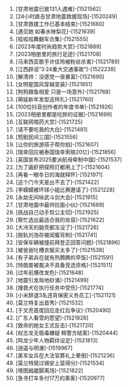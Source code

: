
1. [甘肃地震已致131人遇难]-[1521562]
1. [24小时直击甘肃地震救援现场]-[1520249]
1. [甘肃救援工作已基本结束]-[1521660]
1. [遇见她 如春水映梨花]-[1521639]
1. [呱呱呱舞翻车合集]-[1521555]
1. [2023年度时尚趋势大赏]-[1521889]
1. [2023相册里的旅行足迹]-[1521708]
1. [马来西亚歌手许佳玲被粉丝杀害]-[1521789]
1. [江西辟谣“3·24重大交通事故”]-[1522238]
1. [解清帅：没感觉一夜暴富]-[1521690]
1. [女明星国风穿越变装]-[1521851]
1. [狗狗跟鱼相爱 只是一场意外]-[1521768]
1. [萌娃新年发型这样扎]-[1521760]
1. [100位抖音创作者的年度书单]-[1521926]
1. [2023相册里都是吃胖的证据]-[1521699]
1. [互联网喂药大赏]-[1521725]
1. [请不要吃我的大白]-[1521481]
1. [短剧民间三国]-[1521556]
1. [让你的旅游搭子帮你拍]-[1521607]
1. [瑞幸回应被泰国瑞幸索赔20亿]-[1521856]
1. [英国宣布2025要派航母牵制中国]-[1521537]
1. [为了画虾把探照灯都用上了]-[1521604]
1. [再看一眼冬日的海就释怀]-[1521971]
1. [这个门今天是出不去了]-[1521422]
1. [李蠕蠕被环球小姐比赛邀请了]-[1521228]
1. [永劫无间咏武斗剑大会]-[1521915]
1. [甘肃地震中最帅拉面小伙]-[1521689]
1. [挑战自己动手剪公主切]-[1521925]
1. [帮忙选出最适合我的妆容]-[1521622]
1. [大冷天的脑壳都冻没了]-[1521726]
1. [脱轨刘浩存被闺蜜背刺]-[1521741]
1. [安保车辆被撞前拜登正回答问题]-[1521896]
1. [被爸爸吐槽衣服买太多了]-[1521538]
1. [有子弟兵在就有热腾腾的早饭]-[1521591]
1. [特朗普被裁决不具备竞选资格]-[1521511]
1. [过年前爆改发色]-[1521648]
1. [地震引发局地砂涌]-[1521499]
1. [搜救犬在执行任务中受伤]-[1521774]
1. [小米辞退3名违背保密义务员工]-[1521121]
1. [莫兰特复出首秀]-[1521532]
1. [于文亮首度回应走红后争议]-[1520490]
1. [广东人看雪的愿望]-[1521828]
1. [致命的她女王式反击]-[1521720]
1. [权志龙无吸毒嫌疑 韩警方结案]-[1520444]
1. [鸣龙少年人物羁绊设定]-[1521813]
1. [逍遥与明澈]-[1519967]
1. [美军女兵在大法官葬礼上晕倒]-[1521236]
1. [莫兰特晃过锡安上篮得分]-[1521534]
1. [塔图姆崴脚离场]-[1521822]
1. [急寻打车多付17万的乘客]-[1520977]